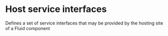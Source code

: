 # Host service interfaces

Defines a set of service interfaces that may be provided by the hosting site of a Fluid component

